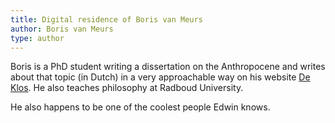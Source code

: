 ```yaml
---
title: Digital residence of Boris van Meurs
author: Boris van Meurs
type: author
---
```


Boris is a PhD student writing a dissertation on the Anthropocene and writes about that topic (in Dutch) in a very approachable way on his website [De Klos](https://www.de-klos.net/).
He also teaches philosophy at Radboud University.

He also happens to be one of the coolest people Edwin knows.

